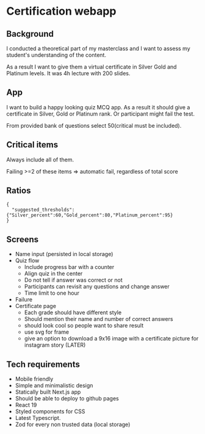 # Certification webapp

## Background

I conducted a theoretical part of my masterclass and I want to assess my student's understanding of the content. 

As a result I want to give them a virtual certificate in Silver Gold and Platinum levels. It was 4h lecture with 200 slides.


## App

I want to build a happy looking quiz MCQ app. As a result it should give a certificate in Silver, Gold or Platinum rank. Or participant might fail the test.

From provided bank of questions select 50(critical must be included).

## Critical items

Always include all of them.

Failing >=2 of these items => automatic fail, regardless of total score

## Ratios

```
{
  "suggested_thresholds":{"Silver_percent":60,"Gold_percent":80,"Platinum_percent":95}
}
```

## Screens

- Name input (persisted in local storage)
- Quiz flow
  - Include progress bar with a counter
  - Align quiz in the center
  - Do not tell if answer was correct or not
  - Participants can revisit any questions and change answer
  - Time limit to one hour
- Failure 
- Certificate page
  - Each grade should have different style 
  - Should mention their name and number of correct answers 
  - should look cool so people want to share result
  - use svg for frame
  - give an option to download a 9x16 image with a certificate picture for instagram story (LATER)

## Tech requirements

- Mobile friendly
- Simple and minimalistic design
- Statically built Next.js app
- Should be able to deploy to github pages
- React 19
- Styled components for CSS
- Latest Typescript.
- Zod for every non trusted data (local storage)
